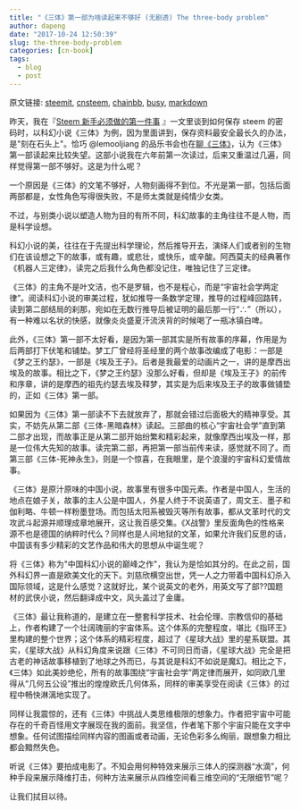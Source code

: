```yaml
---
title: "《三体》第一部为啥读起来不够好 (无剧透) The three-body problem"
author: dapeng
date: "2017-10-24 12:50:39"
slug: the-three-body-problem
categories: [cn-book]
tags: 
  - blog
  - post
---
```


原文链接: [steemit](https://steemit.com/cn-book/@dapeng/the-three-body-problem), [cnsteem](https://cnsteem.com/cn-book/@dapeng/the-three-body-problem), [chainbb](https://chainbb.com/cn-book/@dapeng/the-three-body-problem), [busy](https://busy.org/cn-book/@dapeng/the-three-body-problem), [markdown](https://raw.githubusercontent.com/pzhaonet/steem_mirror/master/content/post/the-three-body-problem.md)

昨天，我在『[Steem 新手必须做的第一件事](https://cnsteem.com/steemit/@dapeng/the-very-first-thing-to-do-for-new-steemians-or-steem#@mrspointm/re-dapeng-the-very-first-thing-to-do-for-new-steemians-or-steem-20171023t133706762z) 』一文里谈到如何保存 steem 的密码时，以科幻小说《三体》为例，因为里面讲到，保存资料最安全最长久的办法，是"刻在石头上"。恰巧 @lemooljiang 的品乐书会也在[聊《三体》](https://cnsteem.com/cn-book/@lemooljiang/12)，认为《三体》第一部读起来比较失望。这部小说我在六年前第一次读过，后来又重温过几遍，同样觉得第一部不够好。这是为什么呢？


一个原因是《三体》的文笔不够好，人物刻画得不到位。不光是第一部，包括后面两部都是，女性角色写得很失败，不是师太类就是纯情少女类。


不过，与别类小说以塑造人物为目的有所不同，科幻故事的主角往往不是人物，而是科学设想。


科幻小说的美，往往在于先提出科学理论，然后推导开去，演绎人们或者别的生物们在该设想之下的故事，或有趣，或悲壮，或快乐，或辛酸。阿西莫夫的经典著作《机器人三定律》，读完之后我什么角色都没记住，唯独记住了三定律。


《三体》的主角不是叶文洁，也不是罗辑，也不是程心，而是“宇宙社会学两定律”。阅读科幻小说的审美过程，犹如推导一条数学定理，推导的过程峰回路转，读到第二部结局的刹那，宛如在无数行推导后被证明的最后那一行“∴”（所以），有一种难以名状的快感，就像炎炎盛夏汗流浃背的时候喝了一瓶冰镇白啤。


此外，《三体》第一部不太好看，是因为第一部其实是所有故事的序幕，作用是为后两部打下伏笔和铺垫。梦工厂曾经将圣经里的两个故事改编成了电影：一部是《梦之王约瑟》，一部是《埃及王子》。后者是我最爱的动画片之一，讲的是摩西出埃及的故事。相比之下，《梦之王约瑟》没那么好看，但却是《埃及王子》的前传和序章，讲的是摩西的祖先约瑟去埃及释梦，其实是为后来埃及王子的故事做铺垫的，正如《三体》第一部。


如果因为《三体》第一部读不下去就放弃了，那就会错过后面极大的精神享受。其实，不妨先从第二部《三体-黑暗森林》读起。三部曲的核心“宇宙社会学”直到第二部才出现，而故事正是从第二部开始纷繁和精彩起来，就像摩西出埃及一样，那是一位伟大先知的故事。读完第二部，再把第一部当前传来读，感觉就不同了。而第三部《三体-死神永生》，则是一个惊喜，在我眼里，是个浪漫的宇宙科幻爱情故事。


《三体》是原汁原味的中国小说，故事里有很多中国元素。作者是中国人，生活的地点在娘子关，故事的主人公是中国人，外星人终于不说英语了，周文王、墨子和伽利略、牛顿一样粉墨登场。而包括太阳系被毁灭等所有故事，都从文革时代的文攻武斗起源并顺理成章地展开，这让我百感交集。《X战警》里反面角色的性格来源不也是德国的纳粹时代么？同样也是人间地狱的文革，如果允许我们反思的话，中国该有多少精彩的文艺作品和伟大的思想从中诞生呢？


将《三体》称为"中国科幻小说的巅峰之作"，我认为是恰如其分的。在此之前，国外科幻界一直是欧美文化的天下。刘慈欣横空出世，凭一人之力带着中国科幻杀入国际领域，这是什么感觉？这就好比，某个说英文的老外，用英文写了部??国题材的武侠小说，然后翻译成中文，风头盖过了金庸。


《三体》最让我称道的，是建立在一整套科学技术、社会伦理、宗教信仰的基础上，作者构建了一个壮阔瑰丽的宇宙体系。这个体系的完整程度，堪比《指环王》里构建的整个世界；这个体系的精彩程度，超过了《星球大战》里的星系联盟。其实，《星球大战》从科幻角度来说跟《三体》不可同日而语，《星球大战》完全是把古老的神话故事移植到了地球之外而已，与其说是科幻不如说是魔幻。相比之下，《三体》如此美妙绝伦，所有的故事围绕“宇宙社会学”两定律而展开，如同欧几里得从“几何五公设”推出的煌煌欧氏几何体系，同样的审美享受在阅读《三体》的过程中畅快淋漓地实现了。


同样让我震惊的，还有《三体》中挑战人类思维极限的想象力。作者把宇宙中可能存在的千奇百怪用文字展现在我的面前。我坚信，作者笔下那个宇宙只能在文字中想象。任何试图描绘同样内容的图画或者动画，无论色彩多么绚丽，跟想象力相比都会黯然失色。


听说《三体》要拍成电影了。不知会用何种特效来展示三体人的探测器“水滴”，何种手段来展示降维打击，何种方法来展示从四维空间看三维空间的“无限细节”呢？


让我们拭目以待。
